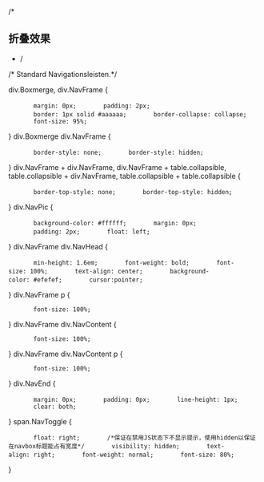 /\*

## 折叠效果

  - /

/\* Standard Navigationsleisten.\*/

div.Boxmerge, div.NavFrame {

`       margin: 0px;`
`       padding: 2px;`
`       border: 1px solid #aaaaaa;`
`       border-collapse: collapse;`
`       font-size: 95%;`

} div.Boxmerge div.NavFrame {

`       border-style: none;`
`       border-style: hidden;`

} div.NavFrame + div.NavFrame, div.NavFrame + table.collapsible, table.collapsible + div.NavFrame, table.collapsible + table.collapsible {

`       border-top-style: none;`
`       border-top-style: hidden;`

} div.NavPic {

`       background-color: #ffffff;`
`       margin: 0px;`
`       padding: 2px;`
`       float: left;`

} div.NavFrame div.NavHead {

`       min-height: 1.6em;`
`       font-weight: bold;`
`       font-size: 100%;`
`       text-align: center;`
`       background-color: #efefef;`
`       cursor:pointer;`

} div.NavFrame p {

`       font-size: 100%;`

} div.NavFrame div.NavContent {

`       font-size: 100%;`

} div.NavFrame div.NavContent p {

`       font-size: 100%;`

} div.NavEnd {

`       margin: 0px;`
`       padding: 0px;`
`       line-height: 1px;`
`       clear: both;`

} span.NavToggle {

`       float: right;`
`       /*保证在禁用JS状态下不显示提示，使用hidden以保证在navbox标题能占有宽度*/`
`       visibility: hidden;`
`       text-align: right;`
`       font-weight: normal;`
`       font-size: 80%;`

}